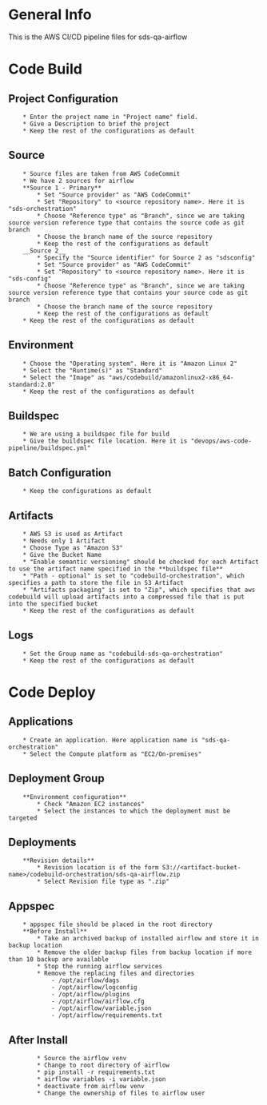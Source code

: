 # General Info
This is the AWS CI/CD pipeline files for sds-qa-airflow

# Code Build
## Project Configuration
        * Enter the project name in "Project name" field.
        * Give a Description to brief the project
        * Keep the rest of the configurations as default
  
## Source
        * Source files are taken from AWS CodeCommit
        * We have 2 sources for airflow
        **Source 1 - Primary**
            * Set "Source provider" as "AWS CodeCommit"
            * Set "Repository" to <source repository name>. Here it is "sds-orchestration"
            * Choose "Reference type" as "Branch", since we are taking source version reference type that contains the source code as git branch
            * Choose the branch name of the source repository
            * Keep the rest of the configurations as default
        __Source 2__
            * Specify the "Source identifier" for Source 2 as "sdsconfig"
            * Set "Source provider" as "AWS CodeCommit"
            * Set "Repository" to <source repository name>. Here it is "sds-config"
            * Choose "Reference type" as "Branch", since we are taking source version reference type that contains your source code as git branch
            * Choose the branch name of the source repository
            * Keep the rest of the configurations as default
        * Keep the rest of the configurations as default
  
## Environment
        * Choose the "Operating system". Here it is "Amazon Linux 2"
        * Select the "Runtime(s)" as "Standard"
        * Select the "Image" as "aws/codebuild/amazonlinux2-x86_64-standard:2.0"
        * Keep the rest of the configurations as default
  
## Buildspec
        * We are using a buildspec file for build
        * Give the buildspec file location. Here it is "devops/aws-code-pipeline/buildspec.yml"
  
## Batch Configuration
        * Keep the configurations as default
  
## Artifacts
        * AWS S3 is used as Artifact
        * Needs only 1 Artifact
        * Choose Type as "Amazon S3"
        * Give the Bucket Name
        * "Enable semantic versioning" should be checked for each Artifact to use the artifact name specified in the **buildspec file**
        * "Path - optional" is set to "codebuild-orchestration", which specifies a path to store the file in S3 Artifact
        * "Artifacts packaging" is set to "Zip", which specifies that aws codebuild will upload artifacts into a compressed file that is put into the specified bucket
        * Keep the rest of the configurations as default
  
## Logs
        * Set the Group name as "codebuild-sds-qa-orchestration"
        * Keep the rest of the configurations as default

# Code Deploy
## Applications
        * Create an application. Here application name is "sds-qa-orchestration"
        * Select the Compute platform as "EC2/On-premises"
  
## Deployment Group
        **Environment configuration**
            * Check "Amazon EC2 instances"
            * Select the instances to which the deployment must be targeted
  
## Deployments
        **Revision details**
            * Revision location is of the form S3://<artifact-bucket-name>/codebuild-orchestration/sds-qa-airflow.zip
            * Select Revision file type as ".zip"
  
## Appspec
        * appspec file should be placed in the root directory
        **Before Install**
            * Take an archived backup of installed airflow and store it in backup location
            * Remove the older backup files from backup location if more than 10 backup are available
            * Stop the running airflow services
            * Remove the replacing files and directories
                - /opt/airflow/dags
                - /opt/airflow/logconfig
                - /opt/airflow/plugins
                - /opt/airflow/airflow.cfg
                - /opt/airflow/variable.json
                - /opt/airflow/requirements.txt

## After Install
            * Source the airflow venv
            * Change to root directory of airflow
            * pip install -r requirements.txt
            * airflow variables -i variable.json
            * deactivate from airflow venv
            * Change the ownership of files to airflow user